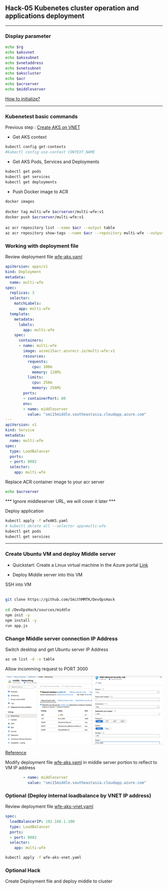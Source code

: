 ## Hack-05 Kubenetes cluster operation and applications deployment
---

### Display parameter

```bash
echo $rg
echo $aksvnet
echo $akssubnet
echo $vnetaddress
echo $vnetsubnet
echo $akscluster
echo $acr
echo $acrserver
echo $middleserver
```
[How to initialize?](https://github.com/SmithMMTK/DevOpsHack/blob/master/Hack-01.md#prepare-environment-parameter)

---

### Kubenetest basic commands

Previous step : [Create AKS on VNET](https://github.com/SmithMMTK/DevOpsHack/blob/master/Hack-03.md#create-aks-on-vnet)

- Get AKS context
```bash
kubectl config get-contexts
#kubectl config use-context CONTEXT_NAME
```

- Get AKS Pods, Services and Deployments
```bash
kubectl get pods
kubectl get services
kubectl get deployments
```

- Push Docker image to ACR
```bash
docker images

docker tag multi-wfe $acrserver/multi-wfe:v1
docker push $acrserver/multi-wfe:v1

az acr repository list --name $acr --output table
az acr repository show-tags --name $acr --repository multi-wfe --output table

```

### Working with deployment file

Review deployment file [wfe-aks.yaml](/sources/wfe/kubefiles/wfe-ake.yaml)

```yaml
apiVersion: apps/v1
kind: Deployment
metadata:
  name: multi-wfe
spec:
  replicas: 3
  selector:
    matchLabels:
      app: multi-wfe
  template:
    metadata:
      labels:
        app: multi-wfe
    spec:
      containers:
      - name: multi-wfe
        image: azsmi15acr.azurecr.io/multi-wfe:v1
        resources:
          requests:
            cpu: 100m
            memory: 128Mi
          limits:
            cpu: 250m
            memory: 256Mi
        ports:
        - containerPort: 80
        env:
        - name: middleserver
          value: "smi15middle.southeastasia.cloudapp.azure.com"
---
apiVersion: v1
kind: Service
metadata:
  name: multi-wfe
spec:
  type: LoadBalancer
  ports:
  - port: 8082
  selector:
    app: multi-wfe
```

Replace ACR container image to your acr server

```bash
echo $acrserver
```

*** Ignore middleserver URL, we will cover it later ***

Deploy application

```bash
kubectl apply -f wfeAKS.yaml
# kubectl delete all --selector app=multi-wfe
kubectl get pods
kubectl get services
```

---

### Create Ubuntu VM and deploy Middle server 

- Quickstart: Create a Linux virtual machine in the Azure portal 
[Link](https://docs.microsoft.com/en-us/azure/virtual-machines/linux/quick-create-portal)

- Deploy Middle server into this VM

SSH into VM

```bash

git clone https://github.com/SmithMMTK/DevOpsHack 

cd /DevOpsHack/sources/middle
npm init -y
npm install -y
run app.js
```

### Change Middle server connection IP Address

Switch desktop and get Ubuntu server IP Address

```bash
az vm list -d -o table

```

Allow incomming request to PORT 3000

![href](/images/allownsg.png)


[Reference](https://docs.microsoft.com/en-us/azure/virtual-machines/windows/nsg-quickstart-portal)


Modify deployment file [wfe-aks.yaml](/sources/wfe/kubefiles/wfe-ake.yaml) in middle server portion to reflect to VM IP address
```yaml
        - name: middleserver
          value: "smi15middle.southeastasia.cloudapp.azure.com"
```

### Optional (Deploy internal loadbalance by VNET IP address)

Review deployment file [wfe-aks-vnet.yaml](/sources/wfe/kubefiles/wfe-aks-vnet.yaml)

```yaml
spec:
  loadBalancerIP: 192.168.1.100
  type: LoadBalancer
  ports:
  - port: 8082
  selector:
    app: multi-wfe
```

```bash
kubectl apply -f wfe-aks-vnet.yaml
```

### Optional Hack 

Create Deployment file and deploy middle to cluster
